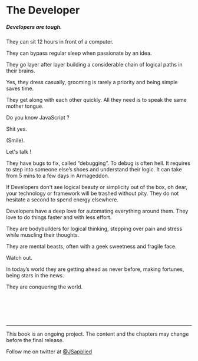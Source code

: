 # The Developer

##### Developers are tough.

They can sit 12 hours in front of a computer. 

They can bypass regular sleep when passionate by an idea. 

They go layer after layer building a considerable chain of logical paths in their brains. 

Yes, they dress casually,  grooming is rarely a priority and being simple saves time.  

They get along with each other quickly. All they need is to speak the same mother tongue. 

Do you know JavaScript ? 

Shit yes. 

(Smile). 

Let's talk !  

They have bugs to fix, called “debugging”. To debug is often hell. It requires to step into someone else’s shoes and understand their logic. It can take from 5 mins to a few days in Armageddon. 

If Developers don't see logical beauty or simplicity out of the box,  oh dear, your technology or framework will be trashed without pity. They do not hesitate a second to spend energy elsewhere. 

Developers have a deep love for automating everything around them. They love to do things faster and with less effort.

They are bodybuilders for logical thinking, stepping over pain and stress while muscling their thoughts. 

They are mental beasts, often with a geek sweetness and fragile face. 

Watch out. 

In today’s world they are getting ahead as never before, making fortunes, being stars in the news. 

They are conquering the world. 
 
<br />
<br />
<br />
<br />

***
 
This book is an ongoing project. The content and the chapters may change before the final release.

Follow me on twitter at [@JSapplied](https://twitter.com/JSapplied) 










